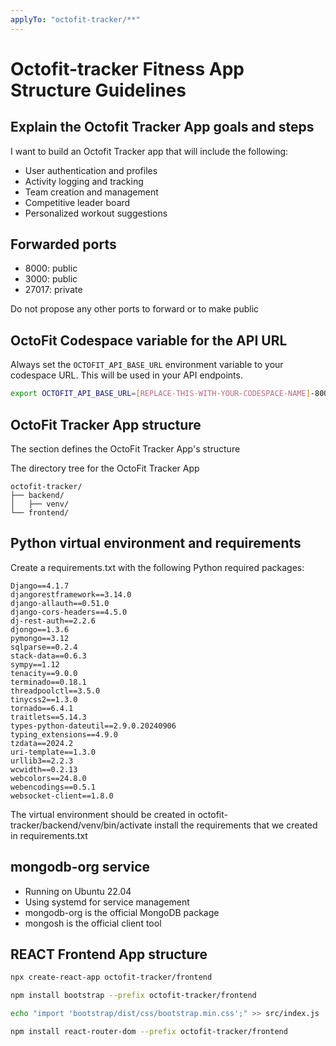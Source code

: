 ```yaml
---
applyTo: "octofit-tracker/**"
---
```

# Octofit-tracker Fitness App Structure Guidelines

## Explain the Octofit Tracker App goals and steps

I want to build an Octofit Tracker app that will include the following:

* User authentication and profiles
* Activity logging and tracking
* Team creation and management
* Competitive leader board
* Personalized workout suggestions

## Forwarded ports

- 8000: public
- 3000: public
- 27017: private

Do not propose any other ports to forward or to make public

## OctoFit Codespace variable for the API URL

Always set the `OCTOFIT_API_BASE_URL` environment variable to your codespace URL. This will be used in your API endpoints.

```bash
export OCTOFIT_API_BASE_URL=[REPLACE-THIS-WITH-YOUR-CODESPACE-NAME]-8000.app.github.dev
```

## OctoFit Tracker App structure

The section defines the OctoFit Tracker App's structure


The directory tree for the OctoFit Tracker App

```text
octofit-tracker/
├── backend/
│   ├── venv/
└── frontend/
```

## Python virtual environment and requirements

Create a requirements.txt with the following Python required packages:

```text
Django==4.1.7
djangorestframework==3.14.0
django-allauth==0.51.0
django-cors-headers==4.5.0
dj-rest-auth==2.2.6
djongo==1.3.6
pymongo==3.12
sqlparse==0.2.4
stack-data==0.6.3
sympy==1.12
tenacity==9.0.0
terminado==0.18.1
threadpoolctl==3.5.0
tinycss2==1.3.0
tornado==6.4.1
traitlets==5.14.3
types-python-dateutil==2.9.0.20240906
typing_extensions==4.9.0
tzdata==2024.2
uri-template==1.3.0
urllib3==2.2.3
wcwidth==0.2.13
webcolors==24.8.0
webencodings==0.5.1
websocket-client==1.8.0
```

The virtual environment should be created in octofit-tracker/backend/venv/bin/activate
install the requirements that we created in requirements.txt

## mongodb-org service


- Running on Ubuntu 22.04
- Using systemd for service management
- mongodb-org is the official MongoDB package
- mongosh is the official client tool

## REACT Frontend App structure

```bash
npx create-react-app octofit-tracker/frontend

npm install bootstrap --prefix octofit-tracker/frontend

echo "import 'bootstrap/dist/css/bootstrap.min.css';" >> src/index.js

npm install react-router-dom --prefix octofit-tracker/frontend

```
